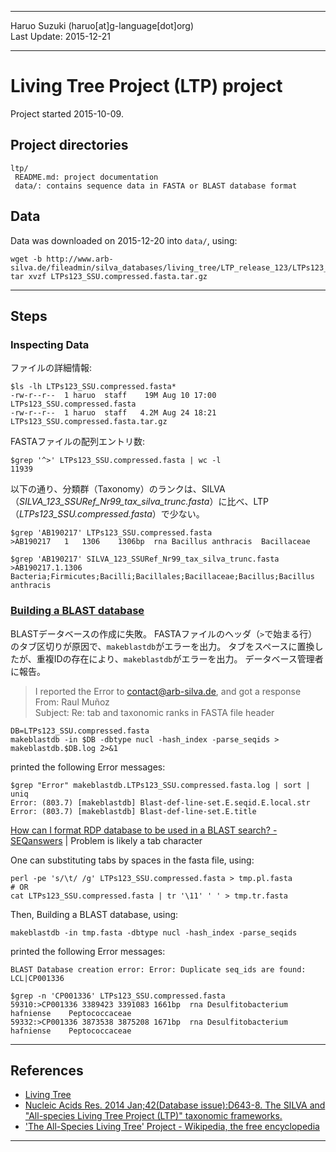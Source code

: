 ----------

Haruo Suzuki (haruo[at]g-language[dot]org)  
Last Update: 2015-12-21  

----------

# Living Tree Project (LTP) project
Project started 2015-10-09.

## Project directories

    ltp/
     README.md: project documentation 
     data/: contains sequence data in FASTA or BLAST database format

## Data
Data was downloaded on 2015-12-20 into `data/`, using:

    wget -b http://www.arb-silva.de/fileadmin/silva_databases/living_tree/LTP_release_123/LTPs123_SSU.compressed.fasta.tar.gz
    tar xvzf LTPs123_SSU.compressed.fasta.tar.gz 

----------

## Steps

### Inspecting Data

ファイルの詳細情報:  

    $ls -lh LTPs123_SSU.compressed.fasta*
    -rw-r--r--  1 haruo  staff    19M Aug 10 17:00 LTPs123_SSU.compressed.fasta
    -rw-r--r--  1 haruo  staff   4.2M Aug 24 18:21 LTPs123_SSU.compressed.fasta.tar.gz

FASTAファイルの配列エントリ数:  

    $grep '^>' LTPs123_SSU.compressed.fasta | wc -l
    11939

以下の通り、分類群（Taxonomy）のランクは、SILVA（*SILVA_123_SSURef_Nr99_tax_silva_trunc.fasta*）に比べ、LTP（*LTPs123_SSU.compressed.fasta*）で少ない。

    $grep 'AB190217' LTPs123_SSU.compressed.fasta
    >AB190217	1	1306	1306bp	rna	Bacillus anthracis	Bacillaceae

    $grep 'AB190217' SILVA_123_SSURef_Nr99_tax_silva_trunc.fasta
    >AB190217.1.1306 Bacteria;Firmicutes;Bacilli;Bacillales;Bacillaceae;Bacillus;Bacillus anthracis

### [Building a BLAST database](http://www.ncbi.nlm.nih.gov/books/NBK279688/)

BLASTデータベースの作成に失敗。
FASTAファイルのヘッダ（`>`で始まる行）のタブ区切りが原因で、`makeblastdb`がエラーを出力。
タブをスペースに置換したが、重複IDの存在により、`makeblastdb`がエラーを出力。
データベース管理者に報告。

> I reported the Error to <contact@arb-silva.de>, and got a response  
From: Raul Muñoz   
Subject: Re: tab and taxonomic ranks in FASTA file header  

    DB=LTPs123_SSU.compressed.fasta
    makeblastdb -in $DB -dbtype nucl -hash_index -parse_seqids > makeblastdb.$DB.log 2>&1

printed the following Error messages:

    $grep "Error" makeblastdb.LTPs123_SSU.compressed.fasta.log | sort | uniq
    Error: (803.7) [makeblastdb] Blast-def-line-set.E.seqid.E.local.str
    Error: (803.7) [makeblastdb] Blast-def-line-set.E.title

[How can I format RDP database to be used in a BLAST search? - SEQanswers](http://seqanswers.com/forums/showthread.php?t=44700) | Problem is likely a tab character

One can substituting tabs by spaces in the fasta file, using:  

    perl -pe 's/\t/ /g' LTPs123_SSU.compressed.fasta > tmp.pl.fasta
    # OR
    cat LTPs123_SSU.compressed.fasta | tr '\11' ' ' > tmp.tr.fasta

Then, Building a BLAST database, using:

    makeblastdb -in tmp.fasta -dbtype nucl -hash_index -parse_seqids

printed the following Error messages:

    BLAST Database creation error: Error: Duplicate seq_ids are found: 
    LCL|CP001336

    $grep -n 'CP001336' LTPs123_SSU.compressed.fasta
    59310:>CP001336	3389423	3391083	1661bp	rna	Desulfitobacterium hafniense	Peptococcaceae
    59332:>CP001336	3873538	3875208	1671bp	rna	Desulfitobacterium hafniense	Peptococcaceae

----------

## References
- [Living Tree](http://www.arb-silva.de/projects/living-tree/)
- [Nucleic Acids Res. 2014 Jan;42(Database issue):D643-8. The SILVA and "All-species Living Tree Project (LTP)" taxonomic frameworks.](http://www.ncbi.nlm.nih.gov/pubmed/24293649)
- ['The All-Species Living Tree' Project - Wikipedia, the free encyclopedia](https://en.wikipedia.org/wiki/%27The_All-Species_Living_Tree%27_Project)

----------


